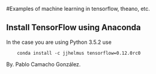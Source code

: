 #Examples of machine learning in tensorflow, theano, etc.

Install TensorFlow using Anaconda
---------------------------------

In the case you are using Python 3.5.2 use
```
    conda install -c jjhelmus tensorflow=0.12.0rc0
```

By. Pablo Camacho González.
